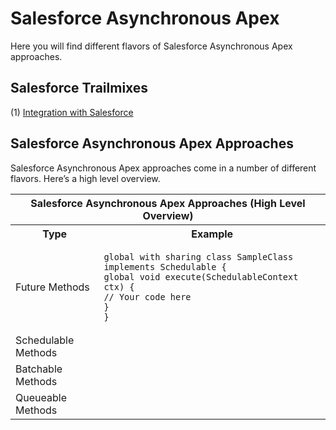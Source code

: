 # Salesforce Asynchronous Apex

Here you will find different flavors of Salesforce Asynchronous Apex approaches.

## Salesforce Trailmixes
(1) <a href="https://trailhead.salesforce.com/en/users/00550000006G25XAAS/trailmixes/integration-with-salesforce" target="_blank" alt="Integration with Salesforce">Integration with Salesforce</a><br/>

## Salesforce Asynchronous Apex Approaches
Salesforce Asynchronous Apex approaches come in a number of different flavors. Here’s a high level overview.

<table>
	<tr>
		<th colspan="7">Salesforce Asynchronous Apex Approaches (High Level Overview)</th>
	</tr>
	<tr>
		<th>Type</th>
		<th>Example</th>
	</tr>
	<tr>
		<td>Future Methods</td>
<td>

```
global with sharing class SampleClass implements Schedulable {
global void execute(SchedulableContext ctx) {
// Your code here
}
}
```

</td>
	</tr>
	<tr>
		<td>Schedulable Methods</td>
		<td></td>
	</tr>
	<tr>
		<td>Batchable Methods</td>
		<td></td>
	</tr>
	<tr>
		<td>Queueable Methods</td>
		<td></td>
	</tr>
</table>
